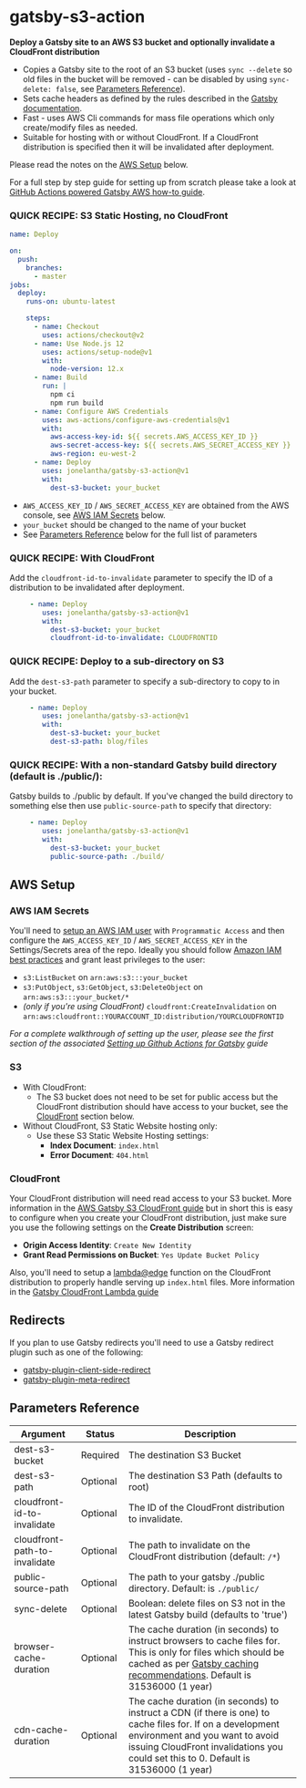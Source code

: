 # gatsby-s3-action

**Deploy a Gatsby site to an AWS S3 bucket and optionally invalidate a CloudFront distribution**

- Copies a Gatsby site to the root of an S3 bucket (uses `sync --delete` so old files in the bucket will be removed - can be disabled by using `sync-delete: false`, see [Parameters Reference](#parameters-reference)).
- Sets cache headers as defined by the rules described in the [Gatsby documentation](https://www.gatsbyjs.org/docs/caching/).
- Fast - uses AWS Cli commands for mass file operations which only create/modify files as needed.
- Suitable for hosting with or without CloudFront. If a CloudFront distribution is specified then it will be invalidated after deployment.

Please read the notes on the [AWS Setup](#aws-setup) below.

For a full step by step guide for setting up from scratch please take a look at [GitHub Actions powered Gatsby AWS how-to guide](https://blog.elantha.com/gatsby-s3-cloudfront/).

### QUICK RECIPE: S3 Static Hosting, no CloudFront

```yml
name: Deploy

on:
  push:
    branches:
      - master
jobs:
  deploy:
    runs-on: ubuntu-latest

    steps:
      - name: Checkout
        uses: actions/checkout@v2
      - name: Use Node.js 12
        uses: actions/setup-node@v1
        with:
          node-version: 12.x
      - name: Build
        run: |
          npm ci
          npm run build
      - name: Configure AWS Credentials
        uses: aws-actions/configure-aws-credentials@v1
        with:
          aws-access-key-id: ${{ secrets.AWS_ACCESS_KEY_ID }}
          aws-secret-access-key: ${{ secrets.AWS_SECRET_ACCESS_KEY }}
          aws-region: eu-west-2
      - name: Deploy
        uses: jonelantha/gatsby-s3-action@v1
        with:
          dest-s3-bucket: your_bucket
```

- `AWS_ACCESS_KEY_ID` / `AWS_SECRET_ACCESS_KEY` are obtained from the AWS console, see [AWS IAM Secrets](#aws-iam-secrets) below.
- `your_bucket` should be changed to the name of your bucket
- See [Parameters Reference](#parameters-reference) below for the full list of parameters

### QUICK RECIPE: With CloudFront

Add the `cloudfront-id-to-invalidate` parameter to specify the ID of a distribution to be invalidated after deployment.

```yaml
     - name: Deploy
        uses: jonelantha/gatsby-s3-action@v1
        with:
          dest-s3-bucket: your_bucket
          cloudfront-id-to-invalidate: CLOUDFRONTID
```

### QUICK RECIPE: Deploy to a sub-directory on S3

Add the `dest-s3-path` parameter to specify a sub-directory to copy to in your bucket.

```yaml
     - name: Deploy
        uses: jonelantha/gatsby-s3-action@v1
        with:
          dest-s3-bucket: your_bucket
          dest-s3-path: blog/files
```

### QUICK RECIPE: With a non-standard Gatsby build directory (default is ./public/):

Gatsby builds to ./public by default. If you've changed the build directory to something else then use `public-source-path` to specify that directory:

```yaml
     - name: Deploy
        uses: jonelantha/gatsby-s3-action@v1
        with:
          dest-s3-bucket: your_bucket
          public-source-path: ./build/
```

## AWS Setup

### AWS IAM Secrets

You'll need to [setup an AWS IAM user](https://docs.aws.amazon.com/IAM/latest/UserGuide/id_users_create.html) with `Programmatic Access` and then configure the `AWS_ACCESS_KEY_ID` / `AWS_SECRET_ACCESS_KEY` in the Settings/Secrets area of the repo. Ideally you should follow [Amazon IAM best practices](https://docs.aws.amazon.com/IAM/latest/UserGuide/best-practices.html) and grant least privileges to the user:
  - `s3:ListBucket` on `arn:aws:s3:::your_bucket`
  - `s3:PutObject`, `s3:GetObject`, `s3:DeleteObject` on `arn:aws:s3:::your_bucket/*`
  - *(only if you're using CloudFront)* `cloudfront:CreateInvalidation` on `arn:aws:cloudfront::YOURACCOUNT_ID:distribution/YOURCLOUDFRONTID`

_For a complete walkthrough of setting up the user, please see the first section of the associated [Setting up Github Actions for Gatsby](https://blog.elantha.com/gatsby-github-actions/) guide_

### S3

- With CloudFront:
  - The S3 bucket does not need to be set for public access but the CloudFront distribution should have access to your bucket, see the [CloudFront](#cloudfront) section below.
- Without CloudFront, S3 Static Website hosting only:
  - Use these S3 Static Website Hosting settings:
    - **Index Document**: `index.html`
    - **Error Document**: `404.html`

### CloudFront

Your CloudFront distribution will need read access to your S3 bucket. More information in the [AWS Gatsby S3 CloudFront guide](https://blog.elantha.com/gatsby-s3-cloudfront/) but in short this is easy to configure when you create your CloudFront distribution, just make sure you use the following settings on the **Create Distribution** screen:

- **Origin Access Identity**: `Create New Identity`
- **Grant Read Permissions on Bucket**: `Yes Update Bucket Policy`

Also, you'll need to setup a [lambda@edge](https://aws.amazon.com/lambda/edge/) function on the CloudFront distribution to properly handle serving up `index.html` files.  More information in the [Gatsby CloudFront Lambda guide](https://blog.elantha.com/cloudfront-index-lambda/)

## Redirects

If you plan to use Gatsby redirects you'll need to use a Gatsby redirect plugin such as one of the following:
- [gatsby-plugin-client-side-redirect](https://www.gatsbyjs.org/packages/gatsby-plugin-client-side-redirect/)
- [gatsby-plugin-meta-redirect](https://www.gatsbyjs.org/packages/gatsby-plugin-meta-redirect/)

## Parameters Reference

| Argument | Status | Description |
|--------|-------|------------|
| dest-s3-bucket | Required | The destination S3 Bucket |
| dest-s3-path | Optional | The destination S3 Path (defaults to root) |
| cloudfront-id-to-invalidate | Optional | The ID of the CloudFront distribution to invalidate. |
| cloudfront-path-to-invalidate | Optional | The path to invalidate on the CloudFront distribution (default: `/*`) |
| public-source-path | Optional | The path to your gatsby ./public directory. Default: is `./public/` |
| sync-delete | Optional | Boolean: delete files on S3 not in the latest Gatsby build (defaults to 'true') |
| browser-cache-duration | Optional | The cache duration (in seconds) to instruct browsers to cache files for. This is only for files which should be cached as per [Gatsby caching recommendations](https://www.gatsbyjs.org/docs/caching/). Default is 31536000 (1 year) |
| cdn-cache-duration | Optional | The cache duration (in seconds) to instruct a CDN (if there is one) to cache files for. If on a development environment and you want to avoid issuing CloudFront invalidations you could set this to 0. Default is 31536000 (1 year) |
